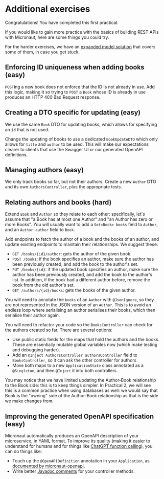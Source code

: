 # Additional exercises

Congratulations! You have completed this first practical.

If you would like to gain more practice with the basics of building REST APIs with Micronaut, here are some things you could try.

For the harder exercises, we have an [expanded model solution](../../solutions/practical1-additional.zip) that covers some of them, in case you get stuck.

## Enforcing ID uniqueness when adding books (easy)

`POST`ing a new book does not enforce that the ID is not already in use.
Add this logic, making it so trying to `POST` a `Book` whose ID is already in use produces an HTTP 400 Bad Request response.

## Creating a DTO specific for updating (easy)

We use the same `Book` DTO for updating books, which allows for specifying an `id` that is not used.

Change the updating of books to use a dedicated `BookUpdateDTO` which only allows for `title` and `author` to be used.
This will make our expectations clearer to clients that use the Swagger UI or our generated OpenAPI definitions.

## Managing authors (easy)

We only track books so far, but not their authors.
Create a new `Author` DTO and its own `AuthorsController`, plus the appropriate tests.

## Relating authors and books (hard)

Extend `Book` and `Author` so they relate to each other: specifically, let's assume that "a Book has at most one Author" and "an Author has zero or more Books".
You will usually want to add a `Set<Book> books` field to `Author`, and an `Author author` field to `Book`.

Add endpoints to fetch the author of a book and the books of an author, and update existing endpoints to maintain their relationships.
We suggest these:

* `GET /books/{id}/author`: gets the author of the given book.
* `POST /books`: if the book specifies an author, make sure the author has been previously created, and add the book to the author's set.
* `PUT /books/{id}`: if the updated book specifies an author, make sure the author has been previously created, and add the book to the author's list. In addition, if the book had a different author before, remove the book from the old author's set.
* `GET /authors/{id}/books`: gets the books of the given author.

You will need to annotate the `books` of an `Author` with `@JsonIgnore`, so they are not represented in the JSON version of an `Author`.
This is to avoid an endless loop where serialising an author serialises their books, which then serialise their author again.

You will need to refactor your code so the `BooksController` can check for the authors created so far.
There are several options:

* Use public static fields for the maps that hold the authors and the books. These are essentially mutable global variables now (which make testing and debugging harder).
* Add an `@Inject AuthorsController authorsController` field to `BooksController`, so it can ask the other controller for authors.
* Move both maps to a new `ApplicationState` class annotated as a `@Singleton`, and then `@Inject` it into both controllers.

You may notice that we have limited updating the Author-Book relationship to the Book side: this is to keep things simpler.
In Practical 2, we will see this is a common practice when using databases as well: we would say that Book is the "owning" side of the Author-Book relationship as that is the side we make changes from.

## Improving the generated OpenAPI specification (easy)

Micronaut automatically produces an OpenAPI description of your microservice, in YAML format.
To improve its quality (making it easier to understand for humans and for things like [ChatGPT function calling](https://cookbook.openai.com/examples/function_calling_with_an_openapi_spec)), you can do things like:

* Touch up the `@OpenAPIDefinition` annotation in your `Application`, as [documented by micronaut-openapi](https://micronaut-projects.github.io/micronaut-openapi/snapshot/guide/#openApiDefinition).
* Write better [Javadoc comments](https://micronaut-projects.github.io/micronaut-openapi/snapshot/guide/#controllers) for your controller methods.
